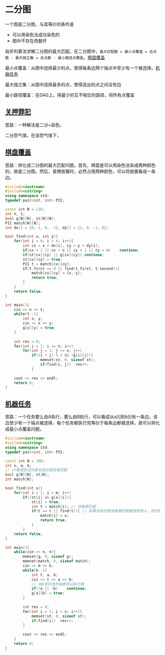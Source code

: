 # 二分图

一个图是二分图，与其等价的条件是

- 可以用染色法成功染色的
- 图中不存在奇数环

匈牙利算法求解二分图的最大匹配。在二分图中，`最大匹配数 = 最小点覆盖 = 总点数 - 最大独立集 = 总点数 - 最小路径点覆盖`。[棋盘覆盖](#棋盘覆盖)

最小点覆盖：从图中选择最少的点，使得每条边两个端点中至少有一个被选择。[机器任务](#机器任务)

最大独立集：从图中选择最多的点，使得选出的点之间没有边

最小路径覆盖：在DAG上，用最少的互不相交的路径，将所有点覆盖



## [关押罪犯](https://www.acwing.com/problem/content/259/)

思路：一种解法是二分+染色。

二分怨气值，在该怨气值下，



## [棋盘覆盖](https://www.acwing.com/problem/content/374/)

思路：转化成二分图的最大匹配问题。首先，棋盘是可以用染色法染成两种颜色的，故是二分图。然后，骨牌放置时，必然占用两种颜色，可以将放置看成一条边。

```c++
#include<iostream>
#include<cstring>
using namespace std;
typedef pair<int, int> PII;

const int N = 110;
int n, t;
bool g[N][N], st[N][N];
PII match[N][N];
int dx[] = {0, 1, 0, -1}, dy[] = {1, 0, -1, 0};

bool find(int x, int y){
    for(int i = 0; i < 4; i++){
        int cx = x + dx[i], cy = y + dy[i];
        if(cx < 1 || cx > n || cy < 1 || cy > n)    continue;
        if(st[cx][cy] || g[cx][cy]) continue;
        st[cx][cy] = true;
        PII t = match[cx][cy];
        if(t.first == 0 || find(t.first, t.second)){
            match[cx][cy] = {x, y};
            return true;
        }
    }
    return false;
}

int main(){
    cin >> n >> t;
    while(t--){
        int x, y;
        cin >> x >> y;
        g[x][y] = true;
    }
    
    int res = 0;
    for(int i = 1; i <= n; i++)
        for(int j = 1; j <= n; j++)
            if((i + j) % 2 && !g[i][j]){
                memset(st, 0, sizeof st);
                if(find(i, j))  res++;
            }
    
    cout << res << endl;
    return 0;
}
```





## [机器任务](https://www.acwing.com/problem/content/378/)

思路：一个任务要么由A执行，要么由B执行，可以看成从a[i]到b[i]有一条边，该边至少有一个端点被选择，每个任务都执行完等价于每条边都被选择，故可以转化成最小点覆盖问题。

```c++
#include<iostream>
#include<cstring>
using namespace std;
typedef pair<int, int> PII;

const int N = 100;
int n, m, k;
// st数组标记的是右部分是否有匹配
bool g[N][N], st[N];
int match[N];

bool find(int x){
    for(int i = 1; i < m; i++)
        if(!st[i] && g[x][i]){
            st[i] = true;
            int t = match[i]; // 获取原匹配
            if(t == 0 || find(t)){ // 如果没有匹配或者原匹配能找到别人，则匹配成功
                match[i] = x;
                return true;
            }
        }
    return false;
}

int main(){
    while(cin >> n, n){
        memset(g, 0, sizeof g);
        memset(match, 0, sizeof match);
        cin >> m >> k;
        while(k--){
            int t, a, b;
            cin >> t >> a >> b;
            // 有0号任务开始就可以执行掉
            if(!a || !b)    continue;
            g[a][b] = true;
        }
        
        int res = 0;
        for(int i = 1; i < n; i++){
            memset(st, 0, sizeof st);
            if(find(i))  res++;
        }
        
        cout << res << endl;
    }
    return 0;
}
```



